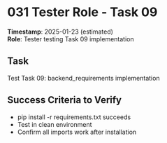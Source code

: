 # 031 Tester Role - Task 09
**Timestamp**: 2025-01-23 (estimated)  
**Role**: Tester testing Task 09 implementation

## Task
Test Task 09: backend_requirements implementation

## Success Criteria to Verify
- pip install -r requirements.txt succeeds
- Test in clean environment
- Confirm all imports work after installation